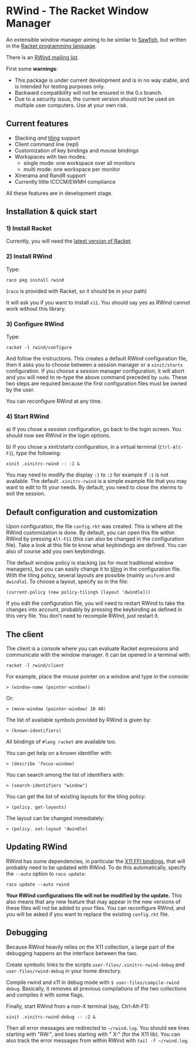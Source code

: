 # RWind - The Racket Window Manager

An extensible window manager aiming to be similar to [Sawfish](http://sawfish.wikia.com), but written in the [Racket programming language](http://www.racket-lang.org).

There is an [RWind mailing list](https://groups.google.com/forum/?fromgroups#!forum/rwind).


First some **warnings**:

* This package is under current development and is in no way stable, and
  is intended for testing purposes only.
* Backward compatibility will not be ensured in the 0.x branch.
* Due to a security issue, the current version should not be used on multiple
  user computers. Use at your own risk.


## Current features

* Stacking _and_ [tiling](http://en.wikipedia.org/wiki/Tiling_window_manager) support
* Client command line (repl)
* Customization of key bindings and mouse bindings
* Workspaces with two modes:
    - single mode: one workspace over all monitors
    - multi mode: one workspace per monitor
* Xinerama and RandR support
* Currently little ICCCM/EWMH compliance

All these features are in development stage.

## Installation & quick start

### 1) Install Racket
<!-- [Racket](http://www.racket-lang.org) -->

Currently, you will need the [latest version of Racket](http://plt.eecs.northwestern.edu/snapshots/).

### 2) Install RWind
Type:
```shell
raco pkg install rwind
```
(`raco` is provided with Racket, so it should be in your path)

It will ask you if you want to install `x11`. You should say yes as RWind cannot work without this library.

### 3) Configure RWind
Type:
```shell
racket -l rwind/configure
```
And follow the instructions.
This creates a default RWind configuration file, then it asks you to choose
between a session manager or a `xinit/startx` configuration.
If you choose a session manager configuration, it will abort and you will need to re-type the above command preceded by `sudo`.
These two steps are required because the first configuration files must be owned by the user.

You can reconfigure RWind at any time.

### 4) Start RWind

a) If you chose a session configuration, go back to the login screen.
You should now see RWind in the login options.

b) If you chose a xinit/startx configuration, in a virtual terminal (`Ctrl-Alt-F1`), type the following:
```shell
xinit .xinitrc-rwind -- :1 &
```

You may need to modify the display `:1` to `:2` for example if `:1` is not
available. The default `.xinitrc-rwind` is a simple example file that you may want to edit to fit your needs.
By default, you need to close the xterms to exit the session.

<!--
### c) Replace your current window manager

It is also possible to load a normal session with your usual window manager,
then kill it and replace it with RWind.
For example, supposing you are using Metacity:
```shell
killall metacity && racket -l rwind
```

Strange results are likely to show up though.
-->

## Default configuration and customization

Upon configuration, the file `config.rkt` was created.
This is where all the RWind customization is done.
By default, you can open this file within RWind by pressing `Alt-F11`
(this can also be changed in the configuration file).
Take a look at this file to know what keybindings are defined.
You can also of course add you own keybindings.

<!--
This file defines a number of keyboard and mouse bindings that you can easily redefine:
 - Alt-left-button to move a window around
 - Alt-right-button to resize the window
 - Alt-(Shift-)Tab to navigate between windows
 - Ctrl-Alt-t to open xterm
 - Alt-F4 to close a window
 - Alt-F12 opens the client (see below)
 - Super-F{1-4} switches between workspaces
 - Shift-Super-F{1-4} moves the current window to another workspace
 - Alt-Super-F5 switches to `single` workspace mode
 - Alt-Super-F6 switches to `multi` workspace mode
 - Super-Page{Up,Down} moves the window up/down in tiling mode
 - ...
-->

The default window policy is stacking (as for most traditional window managers),
but you can easily change it to [tiling](http://en.wikipedia.org/wiki/Tiling_window_manager) in the configuration file.
With the tiling policy, several layouts are possible (mainly `uniform` and `dwindle`).
To choose a layout, specify so in the file:
```racket
(current-policy (new policy-tiling% [layout 'dwindle]))
```

If you edit the configuration file, you will need to restart RWind to take the changes into account,
probably by pressing the keybinding as defined in this very file.
You don't need to recompile RWind, just restart it.

## The client

The client is a console where you can evaluate Racket expressions and communicate with the window manager.
It can be opened in a terminal with:
```shell
racket -l rwind/client
```

For example, place the mouse pointer on a window and type in the console:
```racket
> (window-name (pointer-window))
```
Or:
```racket
> (move-window (pointer-window) 10 40)
```

The list of available symbols provided by RWind is given by:
```racket
> (known-identifiers)
```

All bindings of `#lang racket` are available too.

You can get help on a known identifier with:
```racket
> (describe 'focus-window)
```

You can search among the list of identifiers with:
```racket
> (search-identifiers "window")
```

You can get the list of existing layouts for the tiling policy:
```racket
> (policy. get-layouts)
```
The layout can be changed immediately:
```racket
> (policy. set-layout 'dwindle)
```

## Updating RWind

RWind has some dependencies, in particular the [X11 FFI bindings](https://github.com/kazzmir/x11-racket),
that will probably need to be updated with RWind.
To do this automatically, specify the `--auto` option to `raco update`:
```shell
raco update --auto rwind
```

**Your RWind configurations file will not be modified by the update.**
This also means that any new feature that may appear in the new versions of these files
will not be added to your files.
You can reconfigure RWind, and you will be asked if you want to replace the existing `config.rkt` file.

## Debugging

Because RWind heavily relies on the X11 collection, a large part of the debugging happens an the interface between the two.

Create symbolic links to the scripts `user-files/.xinitrc-rwind-debug` and `user-files/rwind-debug` in your home directory.

Compile rwind and x11 in debug mode with `$ user-files/compile-rwind debug`. Basically, it removes all previous compilations of the two collections and compiles it with some flags.

Finally, start RWind from a non-X terminal (say, Ctrl-Alt-F1):
```
xinit .xinitrc-rwind-debug -- :2 &
```

Then all error messages are redirected to `~/rwind.log`.
You should see lines starting with "RW:", and lines starting with "  X:" (for the X11 lib).
You can also track the error messages from within RWind with `tail -f ~/rwind.log`.


